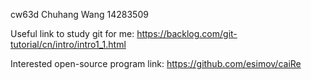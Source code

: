 cw63d
Chuhang Wang
14283509

Useful link to study git for me: https://backlog.com/git-tutorial/cn/intro/intro1_1.html

Interested open-source program link: https://github.com/esimov/caiRe
